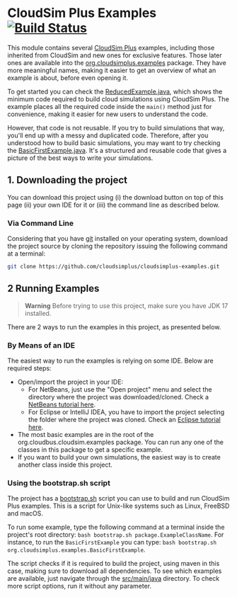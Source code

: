# CloudSim Plus Examples [![Build Status](https://github.com/cloudsimplus/cloudsimplus-examples/actions/workflows/maven.yml/badge.svg)](https://github.com/cloudsimplus/cloudsimplus-examples/actions/workflows/maven.yml)

This module contains several [CloudSim Plus](https://github.com/cloudsimplus/cloudsimplus) examples,
including those inherited from CloudSim and new ones for exclusive features. 
Those later ones are available into the [org.cloudsimplus.examples](src/main/java/org/cloudsimplus/examples) package.
They have more meaningful names, making it easier to get an overview of what an example is about, before even opening it.

To get started you can check the [ReducedExample.java](src/main/java/org/cloudsimplus/examples/ReducedExample.java), 
which shows the minimum code required to build cloud simulations using CloudSim Plus. 
The example places all the required code inside the `main()` method just for convenience, making it easier for new users to understand the code. 

However, that code is not reusable. If you try to build simulations that way, you'll end up with a messy and duplicated code.
Therefore, after you understood how to build basic simulations, you may want to try checking the [BasicFirstExample.java](src/main/java/org/cloudsimplus/examples/BasicFirstExample.java). It's a structured and reusable code that gives a picture of the best ways to write your simulations.

## 1. Downloading the project

You can download this project using (i) the download button on top of this page (ii) your own IDE for it or (iii) the command line as described below.

### Via Command Line

Considering that you have [git](https://git-scm.com) installed on your operating system, 
download the project source by cloning the repository issuing the following command at a terminal:

```bash
git clone https://github.com/cloudsimplus/cloudsimplus-examples.git
```

## 2 Running Examples

> **Warning**
> Before trying to use this project, make sure you have JDK 17 installed.

There are 2 ways to run the examples in this project, as presented below.

### By Means of an IDE

The easiest way to run the examples is relying on some IDE.
Below are required steps:

- Open/import the project in your IDE:
    - For NetBeans, just use the "Open project" menu and select the directory where the project was downloaded/cloned. Check a [NetBeans tutorial here](https://youtu.be/k2enNoxTYVw).
    - For Eclipse or IntelliJ IDEA, 
      you have to import the project selecting the folder where the project was cloned. 
      Check an [Eclipse tutorial here](https://youtu.be/oO-a5-cZBps).
- The most basic examples are in the root of the org.cloudbus.cloudsim.examples package. 
  You can run any one of the classes in this package to get a specific example. 
- If you want to build your own simulations, the easiest way is to create another class inside this project.

### Using the bootstrap.sh script

The project has a [bootstrap.sh](bootstrap.sh) script you can use to build and run CloudSim Plus examples. 
This is a script for Unix-like systems such as Linux, FreeBSD and macOS.

To run some example, type the following command at a terminal inside the project's root directory: `bash bootstrap.sh package.ExampleClassName`.
For instance, to run the `BasicFirstExample` you can type: `bash bootstrap.sh org.cloudsimplus.examples.BasicFirstExample`. 

The script checks if it is required to build the project, using maven in this case, making sure to download all dependencies. 
To see which examples are available, just navigate through the [src/main/java](src/main/java) directory.
To check more script options, run it without any parameter.  